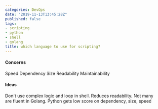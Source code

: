 ```yaml
---
categories: DevOps
date: "2019-11-13T13:45:28Z"
published: false
tags:
- scripting
- python
- shell
- golang
title: which language to use for scripting?
---
```


#### Concerns

Speed
Dependency
Size
Readability
Maintainability


#### Ideas

Don't use complex logic and loop in shell. Reduces readability.
Not many are fluent in Golang.
Python gets low score on dependency, size, speed
